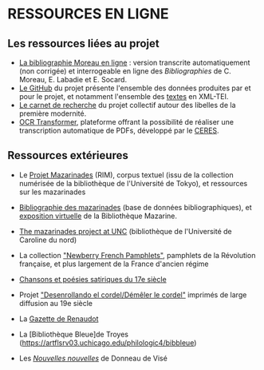 # RESSOURCES EN LIGNE

## Les ressources liées au projet

* [La bibliographie Moreau en ligne](https://antonomaz.huma-num.fr/tools/Biblio_Moreau.html) : version transcrite automatiquement (non corrigée) et interrogeable en ligne des *Bibliographies* de C. Moreau, E. Labadie et E. Socard.
* [Le GitHub](https://github.com/Antonomaz) du projet présente l'ensemble des données produites par et pour le projet, et notamment l'ensemble des [textes](https://github.com/Antonomaz/corpus) en XML-TEI.
* [Le carnet de recherche](https://cahier.hypotheses.org/antonomaz) du projet collectif autour des libelles de la première modernité.
* [OCR Transformer](https://ceres.huma-num.fr/ocr/), plateforme offrant la possibilité de réaliser une transcription automatique de PDFs, développé par le [CERES](https://ceres.sorbonne-universite.fr/).

## Ressources extérieures 

* Le [Projet Mazarinades](http://mazarinades.org) (RIM), corpus textuel (issu de la collection numérisée de la bibliothèque de l'Université de Tokyo), et ressources sur les mazarinades  

* [Bibliographie des mazarinades](https://mazarinades.bibliotheque-mazarine.fr) (base de données bibliographiques), et [exposition virtuelle](https://mazarinum.bibliotheque-mazarine.fr/expositions-virtuelles/item/17780-mazarinades-1648-1653-la-fronde-les-mots-les-presses?offset=) 
de la Bibliothèque Mazarine.

- [The mazarinades project at UNC](https://scalar.usc.edu/works/the-mazarinades-project-at-unc/index) (bibliothèque de l'Université de Caroline du nord) 

- La collection ["Newberry French Pamphlets"](https://archive.org/details/newberryfrenchpamphlets?tab=collection), pamphlets de la Révolution française, et plus largement de la France d'ancien régime

- [Chansons et poésies satiriques du 17e siècle](https://satires17.univ-st-etienne.fr)

- Projet ["Desenrollando el cordel/Démêler le cordel"](https://desenrollandoelcordel.unige.ch/inicio.html) imprimés de large diffusion au 19e siècle 
  
- La [Gazette de Renaudot](https://www.unicaen.fr/gazette/index.php)

- La [Bibliothèque Bleue]de Troyes (https://artflsrv03.uchicago.edu/philologic4/bibbleue) 

- Les [*Nouvelles nouvelles*](http://nouvellesnouvelles.yale.edu/index.php) de Donneau de Visé
